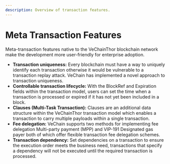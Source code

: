 ```yaml
---
description: Overview of transaction features.
---
```


# Meta Transaction Features

Meta-transaction features native to the VeChainThor blockchain network make the development more user-friendly for enterprise adoption.

* **Transaction uniqueness:** Every blockchain must have a way to uniquely identify each transaction otherwise it would be vulnerable to a transaction replay attack. VeChain has implemented a novel approach to transaction uniqueness.
* **Controllable transaction lifecycle:** With the BlockRef and Expiration fields within the transaction model, users can set the time when a transaction is processed or expired if it has not yet been included in a block.
* **Clauses (Multi-Task Transaction):** Clauses are an additional data structure within the VeChainThor transaction model which enables a transaction to carry multiple payloads within a single transaction.
* **Fee delegation:** VeChain supports two methods for implementing fee delegation Multi-party payment (MPP) and VIP-191 Designated gas payer both of which offer flexible transaction fee delegation schemes.
* **Transaction dependency:** Set dependencies on a transaction to ensure the execution order meets the business need, transactions that specify a dependency will not be executed until the required transaction is processed.
